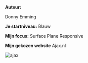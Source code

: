 **Auteur:**

Donny Emming

**Je startniveau:**
Blauw

**Mijn focus:**
Surface Plane
Responsive

**Mijn gekozen website**
Ajax.nl

![ajax](https://user-images.githubusercontent.com/112881062/192731706-32db9ba2-38ac-430c-9ff7-d13b43c525e1.PNG)
